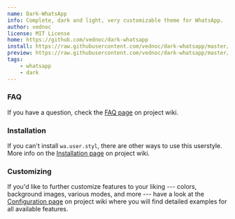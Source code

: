 ```yaml
---
name: Dark-WhatsApp
info: Complete, dark and light, very customizable theme for WhatsApp.
author: vednoc
license: MIT License
home: https://github.com/vednoc/dark-whatsapp
install: https://raw.githubusercontent.com/vednoc/dark-whatsapp/master/wa.user.styl
preview: https://raw.githubusercontent.com/vednoc/dark-whatsapp/master/images/preview.png
tags:
    - whatsapp
    - dark
---
```


<!-- Put extra information about the userstyle below this comment. Standard
Markdown syntax will be rendered as proper HTML. -->

### FAQ

If you have a question, check the [FAQ page][1] on project wiki.

### Installation

If you can't install `wa.user.styl`, there are other ways to use this userstyle.
More info on the [Installation page][2] on project wiki.

### Customizing

If you'd like to further customize features to your liking --- colors,
background images, various modes, and more --- have a look at the [Configuration
page][3] on project wiki where you will find detailed examples for all available
features.

[1]: https://github.com/vednoc/dark-whatsapp/wiki/FAQ
[2]: https://github.com/vednoc/dark-whatsapp/wiki/Installation
[3]: https://github.com/vednoc/dark-whatsapp/wiki/Configuration
